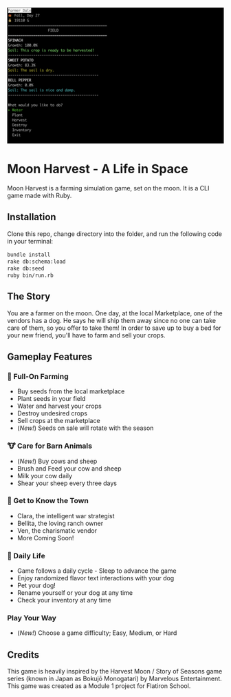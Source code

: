 ![preview image of the game's field screen](/images/preview.png)

# Moon Harvest - A Life in Space
Moon Harvest is a farming simulation game, set on the moon. It is a CLI game made with Ruby.

## Installation
Clone this repo, change directory into the folder, and run the following code in your terminal:
```
bundle install
rake db:schema:load
rake db:seed
ruby bin/run.rb
```

## The Story
You are a farmer on the moon. One day, at the local Marketplace, one of the vendors has a dog. He says he will ship them away since no one can take care of them, so you offer to take them! In order to save up to buy a bed for your new friend, you'll have to farm and sell your crops.

## Gameplay Features
### 🌱 Full-On Farming
- Buy seeds from the local marketplace
- Plant seeds in your field
- Water and harvest your crops
- Destroy undesired crops
- Sell crops at the marketplace
- (*New!*) Seeds on sale will rotate with the season

### 🐮 Care for Barn Animals
- (*New!*) Buy cows and sheep
- Brush and Feed your cow and sheep
- Milk your cow daily
- Shear your sheep every three days

### 🤝 Get to Know the Town
- Clara, the intelligent war strategist
- Bellita, the loving ranch owner
- Ven, the charismatic vendor
- More Coming Soon!

### 🐶 Daily Life
- Game follows a daily cycle - Sleep to advance the game
- Enjoy randomized flavor text interactions with your dog
- Pet your dog!
- Rename yourself or your dog at any time
- Check your inventory at any time

### Play Your Way
- (*New!*) Choose a game difficulty; Easy, Medium, or Hard

## Credits
This game is heavily inspired by the Harvest Moon / Story of Seasons game series (known in Japan as Bokujō Monogatari) by Marvelous Entertainment.
This game was created as a Module 1 project for Flatiron School.
